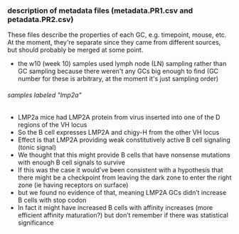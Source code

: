 ### description of metadata files (metadata.PR1.csv and petadata.PR2.csv)
These files describe the properties of each GC, e.g. timepoint, mouse, etc. At the moment, they're separate since they came from different sources, but should probably be merged at some point.

  - the w10 (week 10) samples used lymph node (LN) sampling rather than GC sampling because there weren't any GCs big enough to find (GC number for these is arbitrary, at the moment it's just sampling order)                                                                                                    

###### samples labeled "lmp2a"
  - LMP2a mice had LMP2A protein from virus inserted into one of the D regions of the VH locus
  - So the B cell expresses LMP2A and chigy-H from the other VH locus
  - Effect is that LMP2A providing weak constitutively active B cell signaling (tonic signal)
  - We thought that this might provide B cells that have nonsense mutations with enough B cell signals to survive
  - If this was the case it would’ve been consistent with a hypothesis that there might be a checkpoint from leaving the dark zone to enter the right zone (ie having receptors on surface)
  - but we found no evidence of that, meaning LMP2A GCs didn’t increase B cells with stop codon
  - In fact it might have increased B cells with affinity increases (more efficient affinity maturation?) but don’t remember if there was statistical significance
